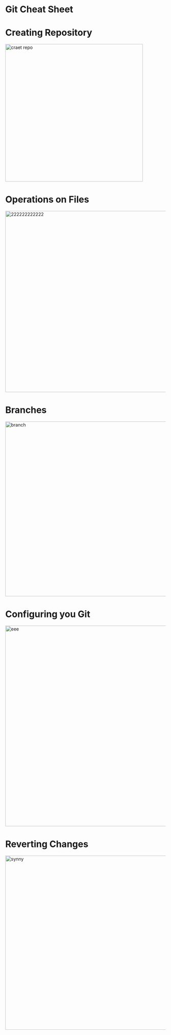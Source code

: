 # Git Cheat Sheet 

<h1>Creating Repository </h1>
<img width="432" alt="craet repo" src="https://user-images.githubusercontent.com/123558998/224286334-d8f81529-6d46-464e-8e7c-03a6cd1bda33.PNG">

<h1> Operations on Files
</h1>

<img width="569" alt="222222222222" src="https://user-images.githubusercontent.com/123558998/224286557-30123767-83cb-4ae6-86d1-d4e22ab96314.PNG">  
<h1> Branches</h1>
<img width="549" alt="branch" src="https://user-images.githubusercontent.com/123558998/224286801-32cfd49e-f336-43ba-954d-ebbae498f3c8.PNG">
<h1>Configuring you Git </h1> 
<img width="630" alt="eee" src="https://user-images.githubusercontent.com/123558998/224286989-7a905127-983c-44b0-aa07-2c6632107506.PNG">
<h1>Reverting Changes
 </h1>
 
<img width="547" alt="synny" src="https://user-images.githubusercontent.com/123558998/224287266-9301f433-0223-4aea-8efd-c6aaf93ecb79.PNG">

